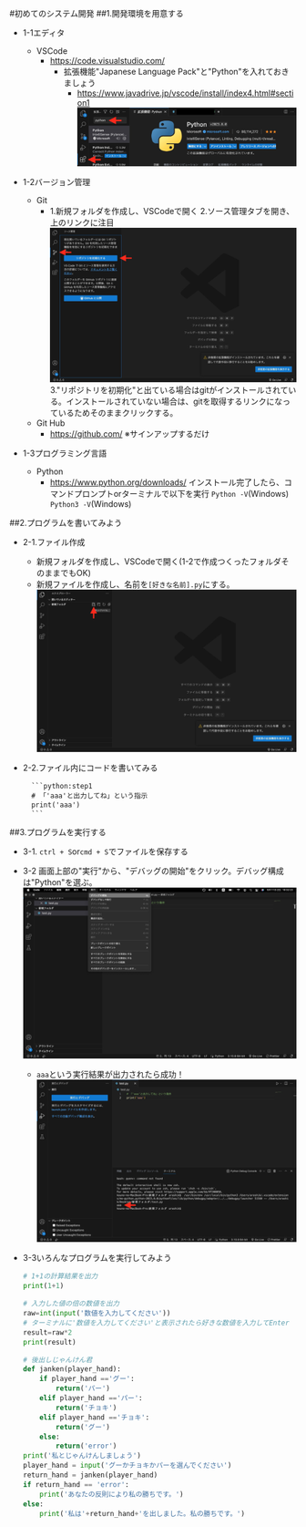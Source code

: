 #初めてのシステム開発
##1.開発環境を用意する
* 1-1エディタ
    * VSCode
        * https://code.visualstudio.com/    
            * 拡張機能"Japanese Language Pack"と"Python"を入れておきましょう
                * https://www.javadrive.jp/vscode/install/index4.html#section1
                ![vscode_python](images/vscode_python.jpg)

* 1-2バージョン管理
    * Git
        * 1.新規フォルダを作成し、VSCodeで開く
        2.ソース管理タブを開き、上のリンクに注目
        ![vscode_git](images/vscode_git.jpg)
        3."リポジトリを初期化"と出ている場合はgitがインストールされている。インストールされていない場合は、gitを取得するリンクになっているためそのままクリックする。
    * Git Hub
        * https://github.com/
        ※サインアップするだけ
* 1-3プログラミング言語
    * Python
        * https://www.python.org/downloads/
        インストール完了したら、コマンドプロンプトorターミナルで以下を実行
        `Python -V`(Windows)
        `Python3 -V`(Windows)

##2.プログラムを書いてみよう
* 2-1.ファイル作成
    * 新規フォルダを作成し、VSCodeで開く(1-2で作成つくったフォルダそのままでもOK)
    * 新規ファイルを作成し、名前を`[好きな名前].py`にする。
    ![vscode_newfile](images/vscode_newfile.jpg)
* 2-2.ファイル内にコードを書いてみる

        ```python:step1
        # 「'aaa'と出力してね」という指示
        print('aaa')
        ```

##3.プログラムを実行する
* 3-1. `ctrl + S`or`cmd + S`でファイルを保存する
* 3-2 画面上部の"実行"から、"デバッグの開始"をクリック。デバッグ構成は"Python"を選ぶ。
    ![vscode_run](images/vscode_run.jpg)
    * `aaa`という実行結果が出力されたら成功！
    ![vscode_result](images/vscode_result.jpg)

* 3-3いろんなプログラムを実行してみよう
    ```python:step2.py
    # 1+1の計算結果を出力
    print(1+1)
    ```

    ```python:step3.py
    # 入力した値の倍の数値を出力
    raw=int(input('数値を入力してください'))
    # ターミナルに'数値を入力してください'と表示されたら好きな数値を入力してEnter
    result=raw*2
    print(result)
    ```

    ```python:step4.py
    # 後出しじゃんけん君
    def janken(player_hand):
        if player_hand =='グー':
            return('パー')
        elif player_hand =='パー':
            return('チョキ')
        elif player_hand =='チョキ':
            return('グー')
        else:
            return('error')
    print('私とじゃんけんしましょう')
    player_hand = input('グーかチョキかパーを選んでください')
    return_hand = janken(player_hand)
    if return_hand == 'error':
        print('あなたの反則により私の勝ちです。')
    else:
        print('私は'+return_hand+'を出しました。私の勝ちです。')
    ```